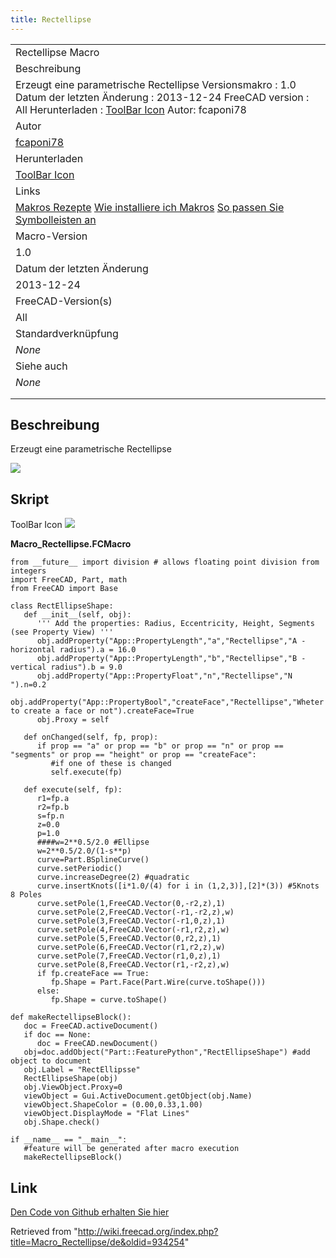 ```yaml
---
title: Rectellipse
---
```


|                                                                                                                                                                                                                                             |
| ------------------------------------------------------------------------------------------------------------------------------------------------------------------------------------------------------------------------------------------- |
| Rectellipse Macro                                                                                                                                                                                                                           |
| Beschreibung                                                                                                                                                                                                                                |
| Erzeugt eine parametrische Rectellipse Versionsmakro : 1.0 Datum der letzten Änderung : 2013-12-24 FreeCAD version : All Herunterladen : [ToolBar Icon](https://www.freecadweb.org/wiki/images/b/bf/Macro_Rectellipse.png) Autor: fcaponi78 |
| Autor                                                                                                                                                                                                                                       |
| [fcaponi78](/index.php?title=User:Fcaponi78&action=edit&redlink=1 "User:Fcaponi78 (page does not exist)")                                                                                                                                   |
| Herunterladen                                                                                                                                                                                                                               |
| [ToolBar Icon](https://www.freecadweb.org/wiki/images/b/bf/Macro_Rectellipse.png)                                                                                                                                                           |
| Links                                                                                                                                                                                                                                       |
| [Makros Rezepte](/Macros_recipes/de "Macros recipes/de") [Wie installiere ich Makros](/How_to_install_macros/de "How to install macros/de") [So passen Sie Symbolleisten an](/Customize_Toolbars/de "Customize Toolbars/de")                |
| Macro-Version                                                                                                                                                                                                                               |
| 1.0                                                                                                                                                                                                                                         |
| Datum der letzten Änderung                                                                                                                                                                                                                  |
| 2013-12-24                                                                                                                                                                                                                                  |
| FreeCAD-Version(s)                                                                                                                                                                                                                          |
| All                                                                                                                                                                                                                                         |
| Standardverknüpfung                                                                                                                                                                                                                         |
| _None_                                                                                                                                                                                                                                      |
| Siehe auch                                                                                                                                                                                                                                  |
| _None_                                                                                                                                                                                                                                      |
|                                                                                                                                                                                                                                             |
|                                                                                                                                                                                                                                             |

## Beschreibung

Erzeugt eine parametrische Rectellipse

![](/images/Rectellipse.png)

## Skript

ToolBar Icon ![](/images/Macro_Rectellipse.png)

**Macro_Rectellipse.FCMacro**

```
from __future__ import division # allows floating point division from integers
import FreeCAD, Part, math
from FreeCAD import Base

class RectEllipseShape:
   def __init__(self, obj):
      ''' Add the properties: Radius, Eccentricity, Height, Segments (see Property View) '''
      obj.addProperty("App::PropertyLength","a","Rectellipse","A - horizontal radius").a = 16.0
      obj.addProperty("App::PropertyLength","b","Rectellipse","B - vertical radius").b = 9.0
      obj.addProperty("App::PropertyFloat","n","Rectellipse","N ").n=0.2
      obj.addProperty("App::PropertyBool","createFace","Rectellipse","Wheter to create a face or not").createFace=True
      obj.Proxy = self

   def onChanged(self, fp, prop):
      if prop == "a" or prop == "b" or prop == "n" or prop == "segments" or prop == "height" or prop == "createFace":
         #if one of these is changed
         self.execute(fp)

   def execute(self, fp):
      r1=fp.a
      r2=fp.b
      s=fp.n
      z=0.0
      p=1.0
      ####w=2**0.5/2.0 #Ellipse
      w=2**0.5/2.0/(1-s**p)
      curve=Part.BSplineCurve()
      curve.setPeriodic()
      curve.increaseDegree(2) #quadratic
      curve.insertKnots([i*1.0/(4) for i in (1,2,3)],[2]*(3)) #5Knots 8 Poles
      curve.setPole(1,FreeCAD.Vector(0,-r2,z),1)
      curve.setPole(2,FreeCAD.Vector(-r1,-r2,z),w)
      curve.setPole(3,FreeCAD.Vector(-r1,0,z),1)
      curve.setPole(4,FreeCAD.Vector(-r1,r2,z),w)
      curve.setPole(5,FreeCAD.Vector(0,r2,z),1)
      curve.setPole(6,FreeCAD.Vector(r1,r2,z),w)
      curve.setPole(7,FreeCAD.Vector(r1,0,z),1)
      curve.setPole(8,FreeCAD.Vector(r1,-r2,z),w)
      if fp.createFace == True:
         fp.Shape = Part.Face(Part.Wire(curve.toShape()))
      else:
         fp.Shape = curve.toShape()

def makeRectellipseBlock():
   doc = FreeCAD.activeDocument()
   if doc == None:
      doc = FreeCAD.newDocument()
   obj=doc.addObject("Part::FeaturePython","RectEllipseShape") #add object to document
   obj.Label = "RectEllipsse"
   RectEllipseShape(obj)
   obj.ViewObject.Proxy=0
   viewObject = Gui.ActiveDocument.getObject(obj.Name)
   viewObject.ShapeColor = (0.00,0.33,1.00)
   viewObject.DisplayMode = "Flat Lines"
   obj.Shape.check()

if __name__ == "__main__":
   #feature will be generated after macro execution
   makeRectellipseBlock()
```

## Link

[Den Code von Github erhalten Sie hier](https://github.com/FreeCAD/FreeCAD-macros/blob/master/ParametricObjectCreation/Rectellipse.FCMacro)

Retrieved from "<http://wiki.freecad.org/index.php?title=Macro_Rectellipse/de&oldid=934254>"
